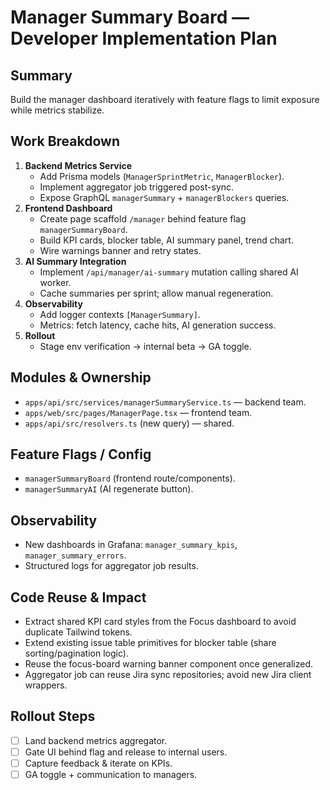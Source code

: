 # Manager Summary Board — Developer Implementation Plan

## Summary
Build the manager dashboard iteratively with feature flags to limit exposure while metrics stabilize.

## Work Breakdown
1. **Backend Metrics Service**
   - Add Prisma models (`ManagerSprintMetric`, `ManagerBlocker`).
   - Implement aggregator job triggered post-sync.
   - Expose GraphQL `managerSummary` + `managerBlockers` queries.
2. **Frontend Dashboard**
   - Create page scaffold `/manager` behind feature flag `managerSummaryBoard`.
   - Build KPI cards, blocker table, AI summary panel, trend chart.
   - Wire warnings banner and retry states.
3. **AI Summary Integration**
   - Implement `/api/manager/ai-summary` mutation calling shared AI worker.
   - Cache summaries per sprint; allow manual regeneration.
4. **Observability**
   - Add logger contexts `[ManagerSummary]`.
   - Metrics: fetch latency, cache hits, AI generation success.
5. **Rollout**
   - Stage env verification → internal beta → GA toggle.

## Modules & Ownership
- `apps/api/src/services/managerSummaryService.ts` — backend team.
- `apps/web/src/pages/ManagerPage.tsx` — frontend team.
- `apps/api/src/resolvers.ts` (new query) — shared.

## Feature Flags / Config
- `managerSummaryBoard` (frontend route/components).
- `managerSummaryAI` (AI regenerate button).

## Observability
- New dashboards in Grafana: `manager_summary_kpis`, `manager_summary_errors`.
- Structured logs for aggregator job results.

## Code Reuse & Impact
- Extract shared KPI card styles from the Focus dashboard to avoid duplicate Tailwind tokens.
- Extend existing issue table primitives for blocker table (share sorting/pagination logic).
- Reuse the focus-board warning banner component once generalized.
- Aggregator job can reuse Jira sync repositories; avoid new Jira client wrappers.

## Rollout Steps
- [ ] Land backend metrics aggregator.
- [ ] Gate UI behind flag and release to internal users.
- [ ] Capture feedback & iterate on KPIs.
- [ ] GA toggle + communication to managers.

